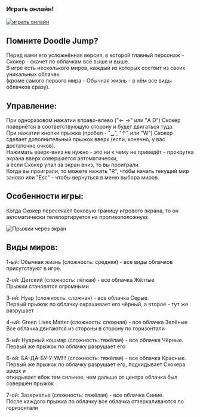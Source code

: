### Играть онлайн!
[![играть онлайн](https://img.shields.io/website?style=plastic&url=https%3A%2F%2Fauzmit.github.io%2FHexlet-Practice_31-group%2F)](https://auzmit.github.io/My_Prig-skok/)

## Помните Doodle Jump?
Перед вами его усложнённая версия, в которой главный персонаж -\
Скокер - скачет по облачкам всё выше и выше.\
В игре есть несколького миров, каждый из которых состоит из своих уникальных облачек\
(кроме самого первого мира - Обычная жизнь - в нём все виды облачков сразу).

## Управление:
При одноразовом нажатии вправо-влево ("← →" или "A D") Скокер повернётся в соответствующую сторону и будет двигаться туда.\
При нажатии кнопки прыжка (пробел - "␣", "↑" или "W") Скокер сделает дополнительный прыжок вверх (если, конечно, у вас достаточно очков).\
Нажимать вверх-вниз не нужно - это ни к чему не приведёт - прокрутка экрана вверх совершается автоматически,\
а если Скокер упал за экран вниз, то вы проиграли.\
Когда вы проиграли, то можете нажать "R", чтобы начать текущий мир заново или "Esc" - чтобы вернуться в меню выбора миров.

## Особенности игры:
Когда Скокер пересекает боковую границу игрового экрана, то он автоматически телепортируется на противоположную:

![Прыжки через экран](https://github.com/user-attachments/assets/5d2470d3-a103-411f-9d14-e435394da553)

## Виды миров:
1-ый: Обычная жизнь (сложность: средняя) - все виды облачков присутствуют в игре.

2-ой: Детский (сложность: лёгкая) - все облачка Жёлтые\
Прыжки становятся огромными

3-ий: Нуар (сложность: сложная) - все облачка Серые.\
Первый прыжок по облачку окрашивает его чёрный, а второё - тут же разрушает

4-ый: Green Lives Matter (сложность: сложная) - все облачка Зелёные\
Все облачка двигаются из стороны в сторону по горизонтали

5-ый: Нуарный кошмар (сложность: тяжёлая) - все облачка Чёрные.\
Первый же прыжок по облачку разрушает его

6-ой: БА-ДА-БУ-У-УМ!!! (сложность: тяжёлая) - все облачка Красные.\
Первый же прыжок по облачку разрушает его, подкидывает Скокера вверх и\
откидывает вбок тем сильнее, чем дальше от центра облачка был совершён прыжок

7-ой: Зазеркалье (сложность: тяжёлая) - все облачка Синие.\
После каждого прыжка по облачку все облачка отзеркаливаются по горизонтали

